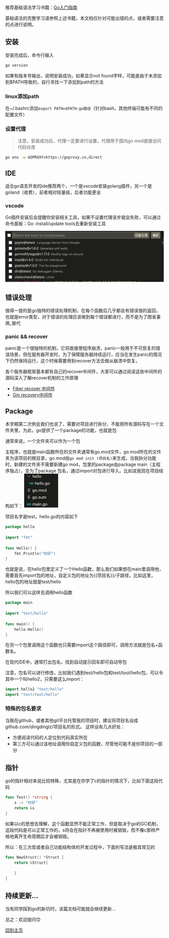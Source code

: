 推荐基础语法学习书籍：[Go入门指南](https://github.com/unknwon/the-way-to-go_ZH_CN)

基础语法的完整学习请参照上述书籍，本文档仅针对可能出错的点，或者需要注意的点进行说明。

## 安装

安装完成后，命令行输入
``` bash
go version
```
如果有版本号输出，说明安装成功，如果显示not found字样，可能是由于未添加到$PATH导致的，自行寻找一下添加到path的方法

### linux添加path

在~/.bashrc添加`export PATH=$PATH:go路径`（针对bash，其他终端可能有不同的配置文件）

### 设置代理

> 注意，安装成功后，代理一定要进行设置，代理用于国内go mod直接访问代码仓库

``` bash
go env -w GOPROXY=https://goproxy.cn,direct
```

## IDE

适合go语言开发的ide推荐两个，一个是vscode安装golang插件，另一个是goland（收费），前者相对轻量级，后者功能更全

### vscode

Go插件安装后会提醒你安装相关工具，如果不设置代理该步就会失败，可以通过命令面板：Go: install/update tools去重新安装工具

![](./image/0/1.png)

## 错误处理

值得一提的是go独特的错误处理机制，在每个函数后几乎都会有错误值的返回，也就是error类型，对于错误的处理应该做到每个错误都进行，而不是为了图省事用_替代

### panic && recover

panic是一个很独特的机制，它将直接使程序崩溃，panic一般用于不可恢复的错误场景，但在服务器开发时，为了保障服务器持续运行，应当在发生panic的情况下仍然保持运行，这个时候需要用到recover方法去做从崩溃中恢复。

各个服务器框架基本都有自己的recover中间件，大家可以通过阅读这些中间件的源码深入了解recover机制的工作原理
- [Fiber recover 中间件](https://github.com/gofiber/fiber/tree/main/middleware/recover)
- [Gin recovery中间件](https://github.com/gin-gonic/gin/blob/master/recovery.go#L33)

## Package

本学期第二次例会我们也说了，需要对项目进行拆分，不能把所有源码写在一个文件夹里，为此，go提供了一个package的功能，也就是包

通常来说，一个文件夹可以作为一个包

主程序，也就是main函数所在的文件夹通常有go.mod文件，go.mod所在的文件夹为该项目的根目录，go.mod由`go mod init (项目名)`来生成，当我拆分功能时，新建的文件夹不需要新建go mod，包里的package由package main（主程序独占），变为了package 包名，通过import对包进行导入。比如说我现在项目结构如下：
![](./image/0/2.png)

项目名字是test，hello.go的内容如下
``` go
package hello

import "fmt"

func Hello() {
	fmt.Println("你好")
}

```

也就是说，在hello包里定义了一个Hello函数，那么我们如果想在main里调用他，需要首先import包的地址，自定义包的地址为{{项目名}}/子路径，比如这里，hello包的地址就是test/hello

所以我们可以这样去调用hello函数

``` go
package main

import "test/hello"

func main() {
	hello.Hello()
}
```

在另一个包里调用这个函数也只需要import这个路径即可，调用方法就是包名+函数名。

在现代IDE中，通常打出包名，找到自动提示回车即可自动导包

注意，包名可以进行修改，比如我们遇到test/hello包和test/tool/hello包，可以令其中一个叫hello2，只需要这么import：
``` go
import hello2 "test/hello"
import "test/tool/hello"
```

### 特殊的包名要求

当我在github，或者其他git平台托管我的项目时，建议将项目名设成 github.com/dingdinglz/项目名的形式。
这样设有几点好处：
- 方便阅读代码的人定位到代码真实所在
- 第三方可以通过该地址调用你自定义包的函数，尽管他可能不是你项目的一部分

## 指针

go的指针相对来说比较特殊，尤其是在你学了c的指针的情况下，比如下面这段代码
``` go
func Test() *string {
	s := "你好"
	return &s
}
```
如果以c的思想去理解，这个函数显然不能正常工作，但是取决于go的GC机制，这段代码是可以正常工作的，s将会在指针不再被使用时被销毁，而不像c那样严格地离开生命周期后才会被销毁。

所以：在三方库或者自己功能结构体的开发过程中，下面的写法是极其常见的
``` go
func NewStruct() *Struct {
	return &Struct{
		
	}
}
```

## 持续更新...

当有同学踩到go的新坑时，该篇文档可能就会继续更新...

总之：欢迎提问😊

[回到主页](./README.md)